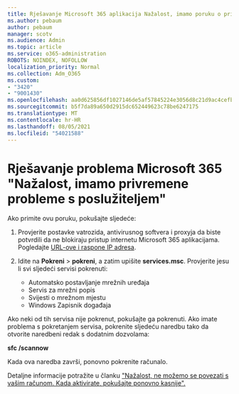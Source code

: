 ```yaml
---
title: Rješavanje Microsoft 365 aplikacija Nažalost, imamo poruku o privremenim problemima s poslužiteljem
ms.author: pebaum
author: pebaum
manager: scotv
ms.audience: Admin
ms.topic: article
ms.service: o365-administration
ROBOTS: NOINDEX, NOFOLLOW
localization_priority: Normal
ms.collection: Adm_O365
ms.custom:
- "3420"
- "9001430"
ms.openlocfilehash: aa0d625856df1027146de5af57845224e3056d8c21d9ac4cefbd4a9c329f487c
ms.sourcegitcommit: b5f7da89a650d2915dc652449623c78be6247175
ms.translationtype: MT
ms.contentlocale: hr-HR
ms.lasthandoff: 08/05/2021
ms.locfileid: "54021588"
---
```

# <a name="fixing-the-microsoft-365-apps-sorry-we-are-having-temporary-server-issues-message"></a>Rješavanje problema Microsoft 365 "Nažalost, imamo privremene probleme s poslužiteljem"

Ako primite ovu poruku, pokušajte sljedeće:

1. Provjerite postavke vatrozida, antivirusnog softvera i proxyja da biste potvrdili da ne blokiraju pristup internetu Microsoft 365 aplikacijama. Pogledajte [URL-ove i raspone IP adresa](https://docs.microsoft.com/office365/enterprise/urls-and-ip-address-ranges).

2. Idite na **Pokreni**  >  **pokreni**, a zatim upišite **services.msc**. Provjerite jesu li svi sljedeći servisi pokrenuti:
    - Automatsko postavljanje mrežnih uređaja
    - Servis za mrežni popis
    - Svijesti o mrežnom mjestu
    - Windows Zapisnik događaja

Ako neki od tih servisa nije pokrenut, pokušajte ga pokrenuti. Ako imate problema s pokretanjem servisa, pokrenite sljedeću naredbu tako da otvorite naredbeni redak s dodatnim dozvolama:

**sfc /scannow**

Kada ova naredba završi, ponovno pokrenite računalo.

Detaljne informacije potražite u članku ["Nažalost, ne možemo se povezati s vašim računom. Kada aktivirate, pokušajte ponovno kasnije".](https://docs.microsoft.com/office/troubleshoot/activation-installation/issue-when-activate-office-from-office-365)